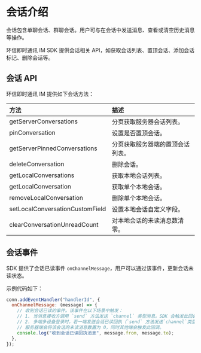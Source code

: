 # 会话介绍

<Toc />

会话包含单聊会话、群聊会话。用户可与在会话中发送消息、查看或清空历史消息等操作。

环信即时通讯 IM SDK 提供会话相关 API，如获取会话列表、置顶会话、添加会话标记、删除会话等。

## 会话 API

环信即时通讯 IM 提供如下会话方法：

| 方法  | 描述         |
| :--------- | :------- | 
| getServerConversations  | 分页获取服务器会话列表。    |
| pinConversation  | 设置是否置顶会话。   |
| getServerPinnedConversations  | 分页获取服务器端的置顶会话列表。 |
| deleteConversation | 删除会话。  |
| getLocalConversations | 获取本地会话列表。 |
| getLocalConversation | 获取单个本地会话。 |
| removeLocalConversation | 删除单个本地会话。  |
| setLocalConversationCustomField | 设置本地会话自定义字段。 |
| clearConversationUnreadCount | 对本地会话的未读消息数清零。 |

## 会话事件

SDK 提供了会话已读事件 `onChannelMessage`，用户可以通过该事件，更新会话未读状态。

示例代码如下：

```javascript
conn.addEventHandler("handlerId", {
  onChannelMessage: (message) => {
    // 收到会话已读的事件。该事件在以下场景中触发：
    // 1. 当消息接收方调用 `send` 方法发送 `channel` 类型消息。SDK 会触发此回调。
    // 2. 多端多设备登录时，若一端发送会话已读回执（`send` 方法发送`channel`类型消息），
    // 服务器端会将该会话的未读消息数置为 0，同时其他端会触发此回调。
    console.log("收到会话已读回执消息", message.from, message.to);
  },
});

```






